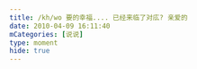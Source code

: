 ```yaml
---
title: /kh/wo 要的幸福.... 已经来临了对庅? 亲爱的
date: 2010-04-09 16:11:40
mCategories: [说说]
type: moment
hide: true
---
```


